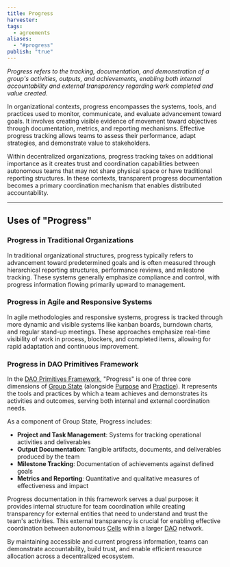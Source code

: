 ```yaml
---
title: Progress
harvester: 
tags:
  - agreements
aliases:
  - "#progress"
publish: "true"
---
```


*Progress refers to the tracking, documentation, and demonstration of a group's activities, outputs, and achievements, enabling both internal accountability and external transparency regarding work completed and value created.*

In organizational contexts, progress encompasses the systems, tools, and practices used to monitor, communicate, and evaluate advancement toward goals. It involves creating visible evidence of movement toward objectives through documentation, metrics, and reporting mechanisms. Effective progress tracking allows teams to assess their performance, adapt strategies, and demonstrate value to stakeholders.

Within decentralized organizations, progress tracking takes on additional importance as it creates trust and coordination capabilities between autonomous teams that may not share physical space or have traditional reporting structures. In these contexts, transparent progress documentation becomes a primary coordination mechanism that enables distributed accountability.

---

## Uses of "Progress"

### Progress in Traditional Organizations

In traditional organizational structures, progress typically refers to advancement toward predetermined goals and is often measured through hierarchical reporting structures, performance reviews, and milestone tracking. These systems generally emphasize compliance and control, with progress information flowing primarily upward to management.

### Progress in Agile and Responsive Systems

In agile methodologies and responsive systems, progress is tracked through more dynamic and visible systems like kanban boards, burndown charts, and regular stand-up meetings. These approaches emphasize real-time visibility of work in process, blockers, and completed items, allowing for rapid adaptation and continuous improvement.

### Progress in DAO Primitives Framework

In the [DAO Primitives Framework](/tags/primitives.md), "Progress" is one of three core dimensions of [Group State](/artifacts/guides/dao-primitives-framework/group-state.md) (alongside [Purpose](/tags/purpose.md) and [Practice](/tags/practices.md)). It represents the tools and practices by which a team achieves and demonstrates its activities and outcomes, serving both internal and external coordination needs.

As a component of Group State, Progress includes:

- **Project and Task Management**: Systems for tracking operational activities and deliverables
- **Output Documentation**: Tangible artifacts, documents, and deliverables produced by the team
- **Milestone Tracking**: Documentation of achievements against defined goals
- **Metrics and Reporting**: Quantitative and qualitative measures of effectiveness and impact

Progress documentation in this framework serves a dual purpose: it provides internal structure for team coordination while creating transparency for external entities that need to understand and trust the team's activities. This external transparency is crucial for enabling effective coordination between autonomous [Cells](/artifacts/patterns/cell.md) within a larger [DAO](/tags/daos.md) network.

By maintaining accessible and current progress information, teams can demonstrate accountability, build trust, and enable efficient resource allocation across a decentralized ecosystem.